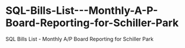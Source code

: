 # SQL-Bills-List---Monthly-A-P-Board-Reporting-for-Schiller-Park
SQL Bills List - Monthly A/P Board Reporting for Schiller Park

